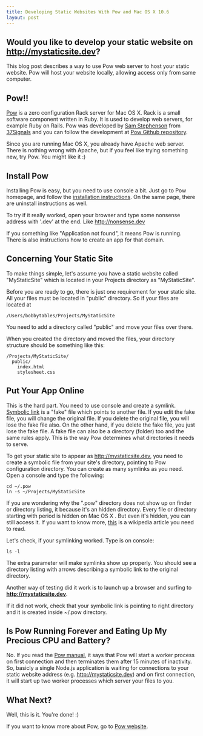 ```yaml
---
title: Developing Static Websites With Pow and Mac OS X 10.6
layout: post
---
```

## Would you like to develop your static website on http://mystaticsite.dev? ##

This blog post describes a way to use Pow web server to host your static website. Pow will host your website locally, allowing access only from same computer.

## Pow!! ##

[Pow](http://pow.cx) is a zero configuration Rack server for Mac OS X. Rack is a small software component written in Ruby. It is used to develop web servers, for example Ruby on Rails. Pow was developed by [Sam Stephenson](http://twitter.com/#!/sstephenson) from [37Signals](http://www.37signals.com) and you can follow the development at [Pow Github repository](https://github.com/37signals/pow).

Since you are running Mac OS X, you already have Apache web server. There is nothing wrong with Apache, but if you feel like trying something new, try Pow. You might like it :)

## Install Pow ##

Installing Pow is easy, but you need to use console a bit. Just go to Pow homepage, and follow the [installation instructions](http://pow.cx/manual.html#section_1). On the same page, there are uninstall instructions as well.

To try if it really worked, open your browser and type some nonsense address with '.dev' at the end. Like http://nonsense.dev

If you something like "Application not found", it means Pow is running. There is also instructions how to create an app for that domain.

## Concerning Your Static Site ##

To make things simple, let's assume you have a static website called "MyStaticSite" which is located in your Projects directory as "MyStaticSite".

Before you are ready to go, there is just one requirement for your static site. All your files must be located in "public" directory. So if your files are located at 

    /Users/bobbytables/Projects/MyStaticSite

You need to add a directory called "public" and move your files over there.

When you created the directory and moved the files, your directory structure should be something like this:

    /Projects/MyStaticSite/
      public/
        index.html
        stylesheet.css


## Put Your App Online ##

This is the hard part. You need to use console and create a symlink. [Symbolic link](http://en.wikipedia.org/wiki/Symbolic_link) is a "fake" file which points to another file. If you edit the fake file, you will change the original file. If you delete the original file, you will lose the fake file also. On the other hand, if you delete the fake file, you just lose the fake file. A fake file can also be a directory (folder) too and the same rules apply. This is the way Pow determines what directories it needs to serve.

To get your static site to appear as http://mystaticsite.dev, you need to create a symbolic file from your site's directory, pointing to Pow configuration directory. You can create as many symlinks as you need. Open a console and type the following:

    cd ~/.pow
    ln -s ~/Projects/MyStaticSite

If you are wondering why the ".pow" directory does not show up on finder or directory listing, it because it's an hidden directory. Every file or directory starting with period is hidden on Mac OS X . But even it's hidden, you can still access it. If you want to know more, [this](http://en.wikipedia.org/wiki/Hidden_file_and_hidden_directory#Unix_and_Unix-like_environments) is a wikipedia article you need to read.

Let's check, if your symlinking worked. Type is on console: 

    ls -l

The extra parameter will make symlinks show up properly. You should see a directory listing with arrows describing a symbolic link to the original directory. 

Another way of testing did it work is to launch up a browser and surfing to **http://mystaticsite.dev**.

If it did not work, check that your symbolic link is pointing to right directory and it is created inside ~/.pow directory.

## Is Pow Running Forever and Eating Up My Precious CPU and Battery? ##

No. If you read the [Pow manual](http://pow.cx/manual.html#section_2), it says that Pow will start a worker process on first connection and then terminates them after 15 minutes of inactivity. So, basicly a single Node.js application is waiting for connections to your static website address (e.g. http://mystaticsite.dev) and on first connection, it will start up two worker processes which server your files to you.

## What Next? ##

Well, this is it. You're done! :)

If you want to know more about Pow, go to [Pow website](http://pow.cx). 
